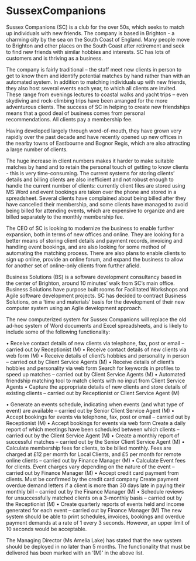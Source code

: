 # SussexCompanions

Sussex Companions (SC) is a club for the over 50s, which seeks to match up individuals with new friends. The company is based in Brighton - a charming city by the sea on the South Coast of England. Many people move to Brighton and other places on the South Coast after retirement and seek to find new friends with similar hobbies and interests. SC has lots of customers and is thriving as a business. 

The company is fairly traditional – the staff meet new clients in person to get to know them and identify potential matches by hand rather than with an automated system. In addition to matching individuals up with new friends, they also host several events each year, to which all clients are invited. These range from evenings lectures to coastal walks and yacht trips – even skydiving and rock-climbing trips have been arranged for the more adventurous clients. The success of SC in helping to create new friendships means that a good deal of business comes from personal recommendations. All clients pay a membership fee.

Having developed largely through word-of-mouth, they have grown very rapidly over the past decade and have recently opened up new offices in the nearby towns of Eastbourne and Bognor Regis, which are also attracting a large number of clients. 

The huge increase in client numbers makes it harder to make suitable matches by hand and to retain the personal touch of getting to know clients - this is very time-consuming. The current systems for storing clients’ details and billing clients are also inefficient and not robust enough to handle the current number of clients: currently client files are stored using MS Word and event bookings are taken over the phone and stored in a spreadsheet. Several clients have complained about being billed after they have cancelled their membership, and some clients have managed to avoid being billed for attending events, which are expensive to organize and are billed separately to the monthly membership fee.

The CEO of SC is looking to modernize the business to enable further expansion, both in terms of new offices and online. They are looking for a better means of storing client details and payment records, invoicing and handling event bookings, and are also looking for some method of automating the matching process. There are also plans to enable clients to sign up online, provide an online forum, and expand the business to allow for another set of online-only clients from further afield. 


Business Solutions (BS) is a software development consultancy based in the center of Brighton, around 10 minutes’ walk from SC’s main office. Business Solutions have purpose built rooms for Facilitated Workshops and Agile software development projects. SC has decided to contract Business Solutions, on a ‘time and materials’ basis for the development of their new computer system using an Agile development approach.

The new computerized system for Sussex Companions will replace the old ad-hoc system of Word documents and Excel spreadsheets, and is likely to include some of the following functionality:
 
 

•	Receive contact details of new clients via telephone, fax, post or email – carried out by Receptionist (M) 
•	Receive contact details of new clients via web form (M)
•	Receive details of client’s hobbies and personality in person – carried out by  Client Service Agents (M)
•	Receive details of client’s hobbies and personality via web form Search for keywords in profiles to speed up matches – carried out by Client Service Agents (M)
•	Automated friendship matching tool to match clients with no input from Client Service Agents
•	Capture the appropriate details of new clients and store details of existing clients – carried out by Receptionist or Client Service Agent (M) 

•	Generate an events schedule, indicating when events (and what type of event) are available – carried out by Senior Client Service Agent (M) 
•	Accept bookings for events via telephone, fax, post or email – carried out by Receptionist (M)
•	Accept bookings for events via web form Create a daily report of which meetings have been scheduled between which clients – carried out by the Client Service Agent (M)
•	Create a monthly report of successful matches – carried out by the Senior Client Service Agent (M)
•	Calculate membership fees for clients, to be billed monthly. Fees are charged at £12 per month for Local Clients, and £5 per month for remote online clients – carried out by Finance Manager (M) 
•	Calculate Event fees for clients. Event charges vary depending on the nature of the event – carried out by Finance Manager (M)
•	Accept credit card payment from clients. Must be confirmed by the credit card company Create payment overdue demand letters if a client is more than 30 days late in paying their monthly bill – carried out by the Finance Manager (M)
•	Schedule reviews for unsuccessfully matched clients on a 3-monthly basis – carried out by the Receptionist (M)
•	Create quarterly reports of events held and income generated for each event – carried out by Finance Manager (M)
The new system should be able to print schedules, invoices, bookings and overdue payment demands at a rate of 1 every 3 seconds. However, an upper limit of 10 seconds would be acceptable. 

The Managing Director (Ms Amelia Lake) has stated that the new system should be deployed in no later than 5 months. The functionality that must be delivered has been marked with an ‘(M)’ in the above list.
